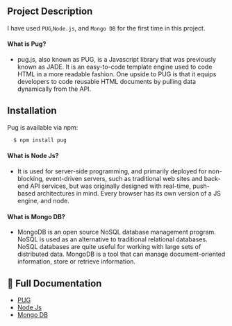 
## Project Description 
I have used `PUG`,`Node.js`, and `Mongo DB` for the  first time in this project.

 
#### What is Pug?
- pug.js, also known as PUG, is a Javascript library that was previously known as JADE. It is an easy-to-code template engine used to code HTML in a more readable fashion. One upside to PUG is that it equips developers to code reusable HTML documents by pulling data dynamically from the API.

## Installation

Pug is available via npm:

```bash
  $ npm install pug
```

#### What is Node Js?
- It is used for server-side programming, and primarily deployed for non-blocking, event-driven servers, such as traditional web sites and back-end API services, but was originally designed with real-time, push-based architectures in mind. Every browser has its own version of a JS engine, and node.

#### What is Mongo DB?
- MongoDB is an open source NoSQL database management program. NoSQL is used as an alternative to traditional relational databases. NoSQL databases are quite useful for working with large sets of distributed data. MongoDB is a tool that can manage document-oriented information, store or retrieve information.


    
 ## 🔗 Full Documentation

 - [PUG](https://pugjs.org/)
 - [Node Js](https://nodejs.org/)
 - [Mongo DB](https://www.mongodb.com/)

